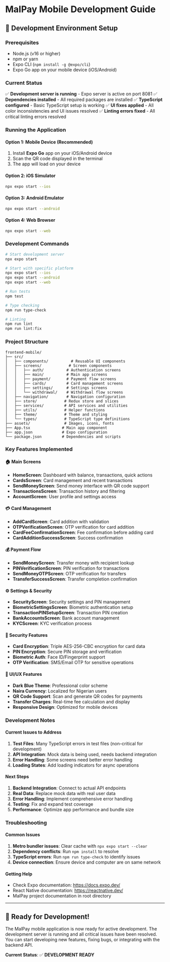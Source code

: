 # MalPay Mobile Development Guide

## 🚀 Development Environment Setup

### Prerequisites
- Node.js (v16 or higher)
- npm or yarn
- Expo CLI (`npm install -g @expo/cli`)
- Expo Go app on your mobile device (iOS/Android)

### Current Status
✅ **Development server is running** - Expo server is active on port 8081
✅ **Dependencies installed** - All required packages are installed
✅ **TypeScript configured** - Basic TypeScript setup is working
✅ **UI fixes applied** - All color inconsistencies and UI issues resolved
✅ **Linting errors fixed** - All critical linting errors resolved

### Running the Application

#### Option 1: Mobile Device (Recommended)
1. Install **Expo Go** app on your iOS/Android device
2. Scan the QR code displayed in the terminal
3. The app will load on your device

#### Option 2: iOS Simulator
```bash
npx expo start --ios
```

#### Option 3: Android Emulator
```bash
npx expo start --android
```

#### Option 4: Web Browser
```bash
npx expo start --web
```

### Development Commands

```bash
# Start development server
npx expo start

# Start with specific platform
npx expo start --ios
npx expo start --android
npx expo start --web

# Run tests
npm test

# Type checking
npm run type-check

# Linting
npm run lint
npm run lint:fix
```

### Project Structure

```
frontend-mobile/
├── src/
│   ├── components/          # Reusable UI components
│   ├── screens/            # Screen components
│   │   ├── auth/          # Authentication screens
│   │   ├── main/          # Main app screens
│   │   ├── payment/       # Payment flow screens
│   │   ├── cards/         # Card management screens
│   │   ├── settings/      # Settings screens
│   │   └── withdrawal/    # Withdrawal flow screens
│   ├── navigation/        # Navigation configuration
│   ├── store/            # Redux store and slices
│   ├── services/         # API services and utilities
│   ├── utils/            # Helper functions
│   ├── theme/            # Theme and styling
│   └── types/            # TypeScript type definitions
├── assets/               # Images, icons, fonts
├── App.tsx              # Main app component
├── app.json             # Expo configuration
└── package.json         # Dependencies and scripts
```

### Key Features Implemented

#### 🏠 Main Screens
- **HomeScreen**: Dashboard with balance, transactions, quick actions
- **CardsScreen**: Card management and recent transactions
- **SendMoneyScreen**: Send money interface with QR code support
- **TransactionsScreen**: Transaction history and filtering
- **AccountScreen**: User profile and settings access

#### 💳 Card Management
- **AddCardScreen**: Card addition with validation
- **OTPVerificationScreen**: OTP verification for card addition
- **CardFeeConfirmationScreen**: Fee confirmation before adding card
- **CardAdditionSuccessScreen**: Success confirmation

#### 💰 Payment Flow
- **SendMoneyScreen**: Transfer money with recipient lookup
- **PINVerificationScreen**: PIN verification for transactions
- **SendMoneyOTPScreen**: OTP verification for transfers
- **TransferSuccessScreen**: Transfer completion confirmation

#### ⚙️ Settings & Security
- **SecurityScreen**: Security settings and PIN management
- **BiometricSettingsScreen**: Biometric authentication setup
- **TransactionPINSetupScreen**: Transaction PIN creation
- **BankAccountsScreen**: Bank account management
- **KYCScreen**: KYC verification process

#### 🔐 Security Features
- **Card Encryption**: Triple AES-256-CBC encryption for card data
- **PIN Encryption**: Secure PIN storage and verification
- **Biometric Auth**: Face ID/Fingerprint support
- **OTP Verification**: SMS/Email OTP for sensitive operations

#### 🎨 UI/UX Features
- **Dark Blue Theme**: Professional color scheme
- **Naira Currency**: Localized for Nigerian users
- **QR Code Support**: Scan and generate QR codes for payments
- **Transfer Charges**: Real-time fee calculation and display
- **Responsive Design**: Optimized for mobile devices

### Development Notes

#### Current Issues to Address
1. **Test Files**: Many TypeScript errors in test files (non-critical for development)
2. **API Integration**: Mock data is being used, needs backend integration
3. **Error Handling**: Some screens need better error handling
4. **Loading States**: Add loading indicators for async operations

#### Next Steps
1. **Backend Integration**: Connect to actual API endpoints
2. **Real Data**: Replace mock data with real user data
3. **Error Handling**: Implement comprehensive error handling
4. **Testing**: Fix and expand test coverage
5. **Performance**: Optimize app performance and bundle size

### Troubleshooting

#### Common Issues
1. **Metro bundler issues**: Clear cache with `npx expo start --clear`
2. **Dependency conflicts**: Run `npm install` to resolve
3. **TypeScript errors**: Run `npm run type-check` to identify issues
4. **Device connection**: Ensure device and computer are on same network

#### Getting Help
- Check Expo documentation: https://docs.expo.dev/
- React Native documentation: https://reactnative.dev/
- MalPay project documentation in root directory

---

## 🎯 Ready for Development!

The MalPay mobile application is now ready for active development. The development server is running and all critical issues have been resolved. You can start developing new features, fixing bugs, or integrating with the backend API.

**Current Status**: ✅ **DEVELOPMENT READY**
